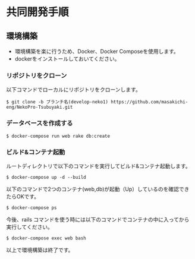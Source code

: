 # 共同開発手順

## 環境構築

- 環境構築を楽に行うため、Docker、Docker Composeを使用します。
- dockerをインストールしておいてください。

### リポジトリをクローン

以下コマンドでローカルにリポジトリをクローンします。

`$ git clone -b ブランチ名(develop-neko1) https://github.com/masakichi-eng/NekoPro-Tsubuyaki.git`

### データベースを作成する

`$ docker-compose run web rake db:create`

### ビルド&コンテナ起動

ルートディレクトリで以下のコマンドを実行してビルド&コンテナ起動します。

`$ docker-compose up -d --build`

以下のコマンドで2つのコンテナ(web,db)が起動（Up）しているのを確認できたらOKです。

`$ docker-compose ps`

今後、rails コマンドを使う時には以下のコマンドでコンテナの中に入ってから実行してください。

`$ docker-compose exec web bash`

以上で環境構築は終了です。
